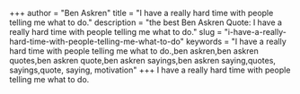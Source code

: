+++
author = "Ben Askren"
title = "I have a really hard time with people telling me what to do."
description = "the best Ben Askren Quote: I have a really hard time with people telling me what to do."
slug = "i-have-a-really-hard-time-with-people-telling-me-what-to-do"
keywords = "I have a really hard time with people telling me what to do.,ben askren,ben askren quotes,ben askren quote,ben askren sayings,ben askren saying,quotes, sayings,quote, saying, motivation"
+++
I have a really hard time with people telling me what to do.
